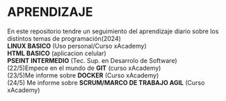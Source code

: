 # APRENDIZAJE
En este repositorio tendre un seguimiento del aprendizaje diario sobre los distintos temas de programación(2024) <br>
<strong>LINUX BASICO</strong> (Uso personal/Curso xAcademy) <br>
<strong>HTML BASICO</strong> (aplicacion celular) <br>
<strong>PSEINT INTERMEDIO</strong> (Tec. Sup. en Desarrolo de Software) <br>
(22/5)Empece en el mundo de <strong>GIT</strong> (curso xAcademy) <br>
(23/5)Me informe sobre <strong>DOCKER</strong> (Curso  xAcademy) <br>
(24/5) Me informe sobre <strong>SCRUM/MARCO DE TRABAJO AGIL</strong> (Curso xAcademy) <br>
